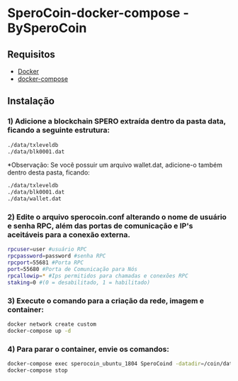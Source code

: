# SperoCoin-docker-compose - BySperoCoin
## Requisitos
* [Docker]
* [docker-compose]

## Instalação
### 1) Adicione a blockchain SPERO extraída dentro da pasta data, ficando a seguinte estrutura:

```sh
./data/txleveldb
./data/blk0001.dat
```
*Observação: Se você possuir um arquivo wallet.dat, adicione-o também dentro desta pasta, ficando:

```sh
./data/txleveldb
./data/blk0001.dat
./data/wallet.dat
```

### 2) Edite o arquivo sperocoin.conf alterando o nome de usuário e senha RPC, além das portas de comunicação e IP's aceitáveis para a conexão externa.

```sh
rpcuser=user #usuário RPC
rpcpassword=password #senha RPC
rpcport=55681 #Porta RPC
port=55680 #Porta de Comunicação para Nós
rpcallowip=* #Ips permitidos para chamadas e conexões RPC
staking=0 #(0 = desabilitado, 1 = habilitado)
```

### 3) Execute o comando para a criação da rede, imagem e container:

```sh
docker network create custom
docker-compose up -d
```

### 4) Para parar o container, envie os comandos:

```sh
docker-compose exec sperocoin_ubuntu_1804 SperoCoind -datadir=/coin/data -conf=/coin/sperocoin.conf stop
docker-compose stop
```

[Docker]: <https://docs.docker.com/get-docker>
[docker-compose]: <https://docs.docker.com/compose/install>
